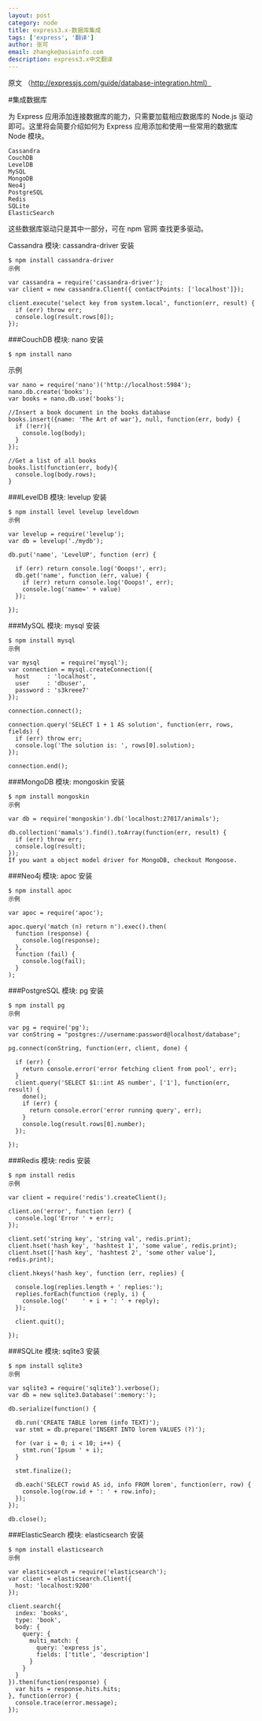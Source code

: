 ```yaml
---
layout: post
category: node
title: express3.x-数据库集成
tags: ['express', '翻译']
author: 张可
email: zhangke@asiainfo.com
description: express3.x中文翻译
---
```

原文
（http://expressjs.com/guide/database-integration.html）

#集成数据库

为 Express 应用添加连接数据库的能力，只需要加载相应数据库的 Node.js 驱动即可。这里将会简要介绍如何为 Express 应用添加和使用一些常用的数据库 Node 模块。
	
	Cassandra
	CouchDB
	LevelDB
	MySQL
	MongoDB
	Neo4j
	PostgreSQL
	Redis
	SQLite
	ElasticSearch
这些数据库驱动只是其中一部分，可在 npm 官网 查找更多驱动。

Cassandra
模块: cassandra-driver
安装

	$ npm install cassandra-driver
	示例
	
	var cassandra = require('cassandra-driver');
	var client = new cassandra.Client({ contactPoints: ['localhost']});
	
	client.execute('select key from system.local', function(err, result) {
	  if (err) throw err;
	  console.log(result.rows[0]);
	});

###CouchDB
模块: nano
安装
	
	$ npm install nano
示例

	var nano = require('nano')('http://localhost:5984');
	nano.db.create('books');
	var books = nano.db.use('books');
	
	//Insert a book document in the books database
	books.insert({name: 'The Art of war'}, null, function(err, body) {
	  if (!err){
	    console.log(body);
	  }
	});
	
	//Get a list of all books
	books.list(function(err, body){
	  console.log(body.rows);
	}

###LevelDB
模块: levelup
安装
	
	$ npm install level levelup leveldown
	示例
	
	var levelup = require('levelup');
	var db = levelup('./mydb');
	
	db.put('name', 'LevelUP', function (err) {
	
	  if (err) return console.log('Ooops!', err);
	  db.get('name', function (err, value) {
	    if (err) return console.log('Ooops!', err);
	    console.log('name=' + value)
	  });
	
	});

###MySQL
模块: mysql
安装

	$ npm install mysql
	示例
	
	var mysql      = require('mysql');
	var connection = mysql.createConnection({
	  host     : 'localhost',
	  user     : 'dbuser',
	  password : 's3kreee7'
	});
	
	connection.connect();
	
	connection.query('SELECT 1 + 1 AS solution', function(err, rows, fields) {
	  if (err) throw err;
	  console.log('The solution is: ', rows[0].solution);
	});
	
	connection.end();

###MongoDB
模块: mongoskin
安装
	
	$ npm install mongoskin
	示例
	
	var db = require('mongoskin').db('localhost:27017/animals');
	
	db.collection('mamals').find().toArray(function(err, result) {
	  if (err) throw err;
	  console.log(result);
	});
	If you want a object model driver for MongoDB, checkout Mongoose.
	

###Neo4j
模块: apoc
安装
	
	$ npm install apoc
	示例
	
	var apoc = require('apoc');
	
	apoc.query('match (n) return n').exec().then(
	  function (response) {
	    console.log(response);
	  },
	  function (fail) {
	    console.log(fail);
	  }
	);

###PostgreSQL
模块: pg
安装
	
	$ npm install pg
	示例
	
	var pg = require('pg');
	var conString = "postgres://username:password@localhost/database";
	
	pg.connect(conString, function(err, client, done) {
	
	  if (err) {
	    return console.error('error fetching client from pool', err);
	  }
	  client.query('SELECT $1::int AS number', ['1'], function(err, result) {
	    done();
	    if (err) {
	      return console.error('error running query', err);
	    }
	    console.log(result.rows[0].number);
	  });
	
	});

###Redis
模块: redis
安装
	
	$ npm install redis
	示例
	
	var client = require('redis').createClient();
	
	client.on('error', function (err) {
	  console.log('Error ' + err);
	});
	
	client.set('string key', 'string val', redis.print);
	client.hset('hash key', 'hashtest 1', 'some value', redis.print);
	client.hset(['hash key', 'hashtest 2', 'some other value'], redis.print);
	
	client.hkeys('hash key', function (err, replies) {
	
	  console.log(replies.length + ' replies:');
	  replies.forEach(function (reply, i) {
	    console.log('    ' + i + ': ' + reply);
	  });
	
	  client.quit();
	
	});

###SQLite
模块: sqlite3
安装
	
	$ npm install sqlite3
	示例
	
	var sqlite3 = require('sqlite3').verbose();
	var db = new sqlite3.Database(':memory:');
	
	db.serialize(function() {
	
	  db.run('CREATE TABLE lorem (info TEXT)');
	  var stmt = db.prepare('INSERT INTO lorem VALUES (?)');
	
	  for (var i = 0; i < 10; i++) {
	    stmt.run('Ipsum ' + i);
	  }
	
	  stmt.finalize();
	
	  db.each('SELECT rowid AS id, info FROM lorem', function(err, row) {
	    console.log(row.id + ': ' + row.info);
	  });
	});

	db.close();

###ElasticSearch
模块: elasticsearch
安装
	
	$ npm install elasticsearch
	示例
	
	var elasticsearch = require('elasticsearch');
	var client = elasticsearch.Client({
	  host: 'localhost:9200'  
	});
	
	client.search({
	  index: 'books',
	  type: 'book',
	  body: {
	    query: {
	      multi_match: {
	        query: 'express js',
	        fields: ['title', 'description']
	      }
	    }
	  }
	}).then(function(response) {
	  var hits = response.hits.hits;
	}, function(error) {
	  console.trace(error.message);
	});
